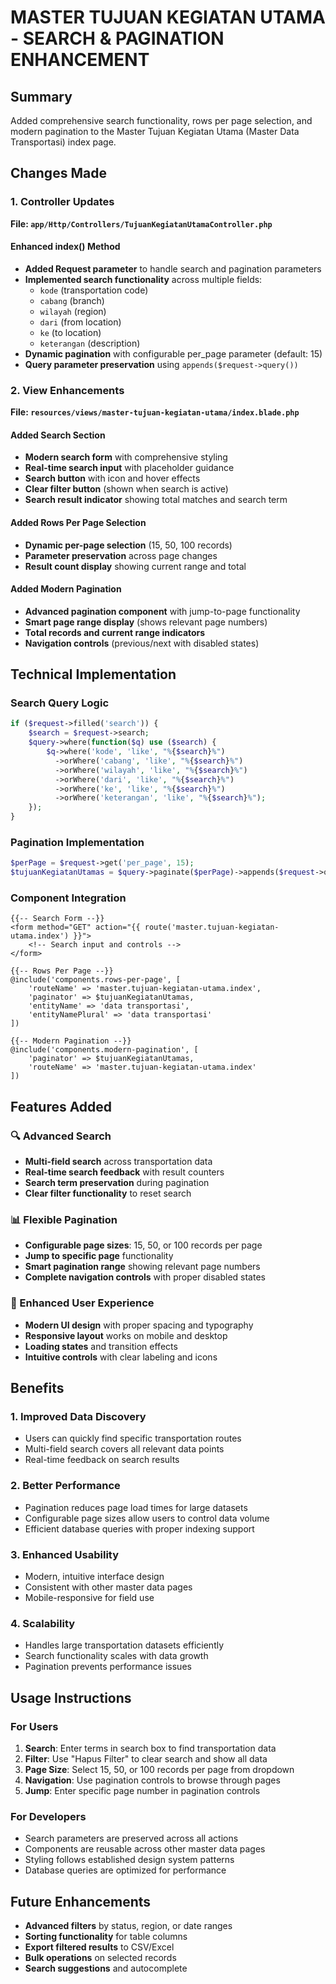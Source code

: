 # MASTER TUJUAN KEGIATAN UTAMA - SEARCH & PAGINATION ENHANCEMENT

## Summary
Added comprehensive search functionality, rows per page selection, and modern pagination to the Master Tujuan Kegiatan Utama (Master Data Transportasi) index page.

## Changes Made

### 1. Controller Updates
**File: `app/Http/Controllers/TujuanKegiatanUtamaController.php`**

#### Enhanced index() Method
- **Added Request parameter** to handle search and pagination parameters
- **Implemented search functionality** across multiple fields:
  - `kode` (transportation code)
  - `cabang` (branch)  
  - `wilayah` (region)
  - `dari` (from location)
  - `ke` (to location)
  - `keterangan` (description)
- **Dynamic pagination** with configurable per_page parameter (default: 15)
- **Query parameter preservation** using `appends($request->query())`

### 2. View Enhancements
**File: `resources/views/master-tujuan-kegiatan-utama/index.blade.php`**

#### Added Search Section
- **Modern search form** with comprehensive styling
- **Real-time search input** with placeholder guidance
- **Search button** with icon and hover effects
- **Clear filter button** (shown when search is active)
- **Search result indicator** showing total matches and search term

#### Added Rows Per Page Selection
- **Dynamic per-page selection** (15, 50, 100 records)
- **Parameter preservation** across page changes
- **Result count display** showing current range and total

#### Added Modern Pagination
- **Advanced pagination component** with jump-to-page functionality
- **Smart page range display** (shows relevant page numbers)
- **Total records and current range indicators**
- **Navigation controls** (previous/next with disabled states)

## Technical Implementation

### Search Query Logic
```php
if ($request->filled('search')) {
    $search = $request->search;
    $query->where(function($q) use ($search) {
        $q->where('kode', 'like', "%{$search}%")
          ->orWhere('cabang', 'like', "%{$search}%")
          ->orWhere('wilayah', 'like', "%{$search}%")
          ->orWhere('dari', 'like', "%{$search}%")
          ->orWhere('ke', 'like', "%{$search}%")
          ->orWhere('keterangan', 'like', "%{$search}%");
    });
}
```

### Pagination Implementation
```php
$perPage = $request->get('per_page', 15);
$tujuanKegiatanUtamas = $query->paginate($perPage)->appends($request->query());
```

### Component Integration
```blade
{{-- Search Form --}}
<form method="GET" action="{{ route('master.tujuan-kegiatan-utama.index') }}">
    <!-- Search input and controls -->
</form>

{{-- Rows Per Page --}}
@include('components.rows-per-page', [
    'routeName' => 'master.tujuan-kegiatan-utama.index',
    'paginator' => $tujuanKegiatanUtamas,
    'entityName' => 'data transportasi',
    'entityNamePlural' => 'data transportasi'
])

{{-- Modern Pagination --}}
@include('components.modern-pagination', [
    'paginator' => $tujuanKegiatanUtamas, 
    'routeName' => 'master.tujuan-kegiatan-utama.index'
])
```

## Features Added

### 🔍 Advanced Search
- **Multi-field search** across transportation data
- **Real-time search feedback** with result counters
- **Search term preservation** during pagination
- **Clear filter functionality** to reset search

### 📊 Flexible Pagination
- **Configurable page sizes**: 15, 50, or 100 records per page
- **Jump to specific page** functionality
- **Smart pagination range** showing relevant page numbers
- **Complete navigation controls** with proper disabled states

### 💫 Enhanced User Experience
- **Modern UI design** with proper spacing and typography
- **Responsive layout** works on mobile and desktop
- **Loading states** and transition effects
- **Intuitive controls** with clear labeling and icons

## Benefits

### 1. **Improved Data Discovery**
- Users can quickly find specific transportation routes
- Multi-field search covers all relevant data points
- Real-time feedback on search results

### 2. **Better Performance**
- Pagination reduces page load times for large datasets
- Configurable page sizes allow users to control data volume
- Efficient database queries with proper indexing support

### 3. **Enhanced Usability**
- Modern, intuitive interface design
- Consistent with other master data pages
- Mobile-responsive for field use

### 4. **Scalability**
- Handles large transportation datasets efficiently
- Search functionality scales with data growth
- Pagination prevents performance issues

## Usage Instructions

### For Users
1. **Search**: Enter terms in search box to find transportation data
2. **Filter**: Use "Hapus Filter" to clear search and show all data
3. **Page Size**: Select 15, 50, or 100 records per page from dropdown
4. **Navigation**: Use pagination controls to browse through pages
5. **Jump**: Enter specific page number in pagination controls

### For Developers
- Search parameters are preserved across all actions
- Components are reusable across other master data pages
- Styling follows established design system patterns
- Database queries are optimized for performance

## Future Enhancements
- **Advanced filters** by status, region, or date ranges
- **Sorting functionality** for table columns
- **Export filtered results** to CSV/Excel
- **Bulk operations** on selected records
- **Search suggestions** and autocomplete
